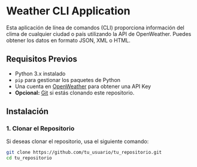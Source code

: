 # Weather CLI Application

Esta aplicación de línea de comandos (CLI) proporciona información del clima de cualquier ciudad o país utilizando la API de OpenWeather. Puedes obtener los datos en formato JSON, XML o HTML.

## Requisitos Previos

- Python 3.x instalado
- `pip` para gestionar los paquetes de Python
- Una cuenta en [OpenWeather](https://openweathermap.org/) para obtener una API Key
- **Opcional:** [Git](https://git-scm.com/) si estás clonando este repositorio.

## Instalación

### 1. Clonar el Repositorio

Si deseas clonar el repositorio, usa el siguiente comando:

```bash
git clone https://github.com/tu_usuario/tu_repositorio.git
cd tu_repositorio

